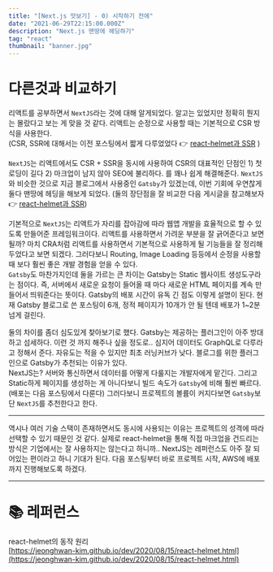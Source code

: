 ```yaml
---
title: "[Next.js 맛보기] - 0) 시작하기 전에"
date: "2021-06-29T22:15:00.000Z"
description: "Next.js 맨땅에 헤딩하기"
tag: "react"
thumbnail: "banner.jpg"
---
```


# 다른것과 비교하기

리액트를 공부하면서 `NextJS`라는 것에 대해 알게되었다. 알고는 있었지만 정확히 뭔지는 몰랐다고 보는 게 맞을 것 같다. 리액트는 순정으로 사용할 때는 기본적으로 CSR 방식을 사용한다.  
(CSR, SSR에 대해서는 이전 포스팅에서 짧게 다루었었다 👉 [react-helmet과 SSR](https://kyunghoon.me/react/react-helmet/) )

`NextJS`는 리액트에서도 CSR + SSR을 동시에 사용하여 CSR의 대표적인 단점인 1) 첫 로딩이 길다 2) 마크업이 남지 않아 SEO에 불리하다. 를 꽤나 쉽게 해결해준다. `NextJS`와 비슷한 것으로 지금 블로그에서 사용중인 `Gatsby`가 있겠는데, 이번 기회에 우연찮게 둘다 맨땅에 헤딩을 해보게 되었다.
(둘의 장단점을 잘 비교한 다음 게시글을 참고해보자 👉 [react-helmet과 SSR](https://shylog.com/which-is-better-nextjs-or-gatsbyjs/))

기본적으로 `NextJS`는 리액트가 자리를 잡아감에 따라 웹앱 개발을 효율적으로 할 수 있도록 만들어준 프레임워크이다. 리액트를 사용하면서 가려운 부분을 잘 긁어준다고 보면 될까? 마치 CRA처럼 리액트를 사용하면서 기본적으로 사용하게 될 기능들을 잘 정리해두었다고 보면 되겠다. 그러다보니 Routing, Image Loading 등등에서 순정을 사용할 때 보다 훨씬 좋은 개발 경험을 얻을 수 있다.  
`Gatsby`도 마찬가지인데 둘을 가르는 큰 차이는 Gatsby는 Static 웹사이트 생성도구라는 점이다. 즉, 서버에서 새로운 요청이 들어올 때 마다 새로운 HTML 페이지를 계속 만들어서 띄워준다는 뜻이다. Gatsby의 배포 시간이 유독 긴 점도 이렇게 설명이 된다. 현재 Gatsby 블로그로 쓴 포스팅이 6개, 정적 페이지가 10개가 안 될 텐데 배포가 1~2분 넘게 걸린다.

둘의 차이를 좀더 심도있게 찾아보기로 했다. Gatsby는 제공하는 플러그인이 아주 방대하고 섬세하다. 이런 것 까지 해주나 싶을 정도로.. 심지어 데이터도 GraphQL로 다루라고 정해서 준다. 자유도는 적을 수 있지만 최초 러닝커브가 낮다. 블로그를 위한 플러그인으로 Gatsby가 추천되는 이유가 있다.  
NextJS는? 서버와 통신하면서 데이터를 어떻게 다룰지는 개발자에게 맡긴다. 그리고 Static하게 페이지를 생성하는 게 아니다보니 빌드 속도가 `Gatsby`에 비해 훨씬 빠르다. (배포는 다음 포스팅에서 다룬다) 그러다보니 프로젝트의 볼륨이 커지다보면 `Gatsby`보단 `NextJS`를 추천한다고 한다.

---

역시나 여러 기술 스택이 존재하면서도 동시에 사용되는 이유는 프로젝트의 성격에 따라 선택할 수 있기 때문인 것 같다. 실제로 react-helmet을 통해 직접 마크업을 건드리는 방식은 기업에서는 잘 사용하지는 않는다고 하니까.. NextJS는 레퍼런스도 아주 잘 되어있는 편이라고 하니 기대가 된다. 다음 포스팅부터 바로 프로젝트 시작, AWS에 배포까지 진행해보도록 하겠다.

---

# 📚 레퍼런스

react-helmet의 동작 원리  
[https://jeonghwan-kim.github.io/dev/2020/08/15/react-helmet.html](https://jeonghwan-kim.github.io/dev/2020/08/15/react-helmet.html)
